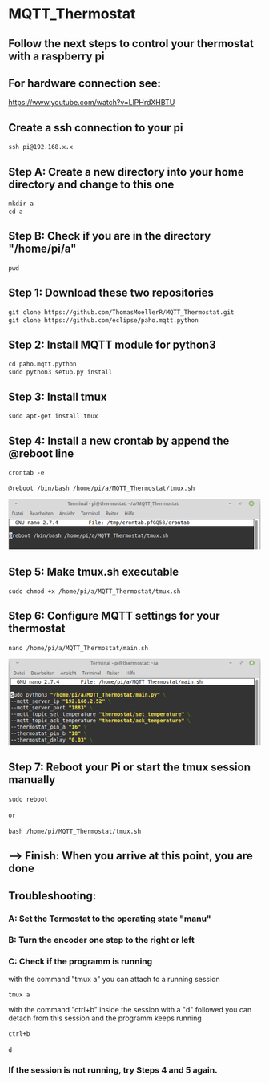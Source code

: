 #  MQTT_Thermostat

## Follow the next steps to control your thermostat with a raspberry pi

## For hardware connection see:
https://www.youtube.com/watch?v=LlPHrdXHBTU

## Create a ssh connection to your pi
    ssh pi@192.168.x.x

## Step A: Create a new directory into your home directory and change to this one
    mkdir a
    cd a

## Step B: Check if you are in the directory "/home/pi/a"
    pwd

## Step 1: Download these two repositories
    git clone https://github.com/ThomasMoellerR/MQTT_Thermostat.git
    git clone https://github.com/eclipse/paho.mqtt.python

## Step 2: Install MQTT module for python3
    cd paho.mqtt.python
    sudo python3 setup.py install

## Step 3: Install tmux
    sudo apt-get install tmux


## Step 4: Install a new crontab by append the @reboot line
    crontab -e

`@reboot /bin/bash /home/pi/a/MQTT_Thermostat/tmux.sh`

![](images/crontab.png)

## Step 5: Make tmux.sh executable
    sudo chmod +x /home/pi/a/MQTT_Thermostat/tmux.sh

## Step 6: Configure MQTT settings for your thermostat
    nano /home/pi/a/MQTT_Thermostat/main.sh

![](images/main.sh.png)


## Step 7: Reboot your Pi or start the tmux session manually
    sudo reboot

    or

    bash /home/pi/MQTT_Thermostat/tmux.sh

## --> Finish: When you arrive at this point, you are done


## Troubleshooting:


###  A: Set the Termostat to the operating state "manu"

###  B: Turn the encoder one step to the right or left


###  C: Check if the programm is running

with the command "tmux a" you can attach to a running session

    tmux a

with the command "ctrl+b" inside the session with a "d" followed you can detach from this session and the programm keeps running

    ctrl+b

    d

###  If the session is not running, try Steps 4 and 5 again.
